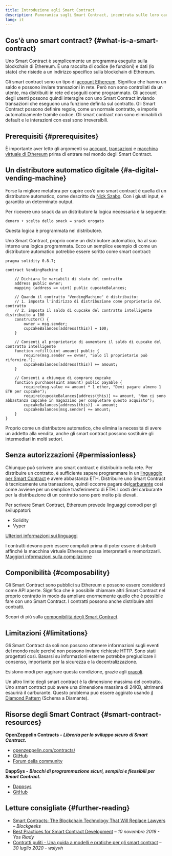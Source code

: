 ```yaml
---
title: Introduzione agli Smart Contract
description: Panoramica sugli Smart Contract, incentrata sulle loro caratteristiche e limitazioni uniche.
lang: it
---
```


## Cos'è uno smart contract? {#what-is-a-smart-contract}

Uno Smart Contract è semplicemente un programma eseguito sulla blockchain di Ethereum. È una raccolta di codice (le funzioni) e dati (lo stato) che risiede a un indirizzo specifico sulla blockchain di Ethereum.

Gli smart contract sono un tipo di [account Ethereum](/developers/docs/accounts/). Significa che hanno un saldo e possono inviare transazioni in rete. Però non sono controllati da un utente, ma distribuiti in rete ed eseguiti come programmato. Gli account degli utenti possono quindi interagire con uno Smart Contract inviando transazioni che eseguono una funzione definita sul contratto. Gli Smart Contract possono definire regole, come un normale contratto, e imporle automaticamente tramite codice. Gli smart contract non sono eliminabili di default e le interazioni con essi sono irreversibili.

## Prerequisiti {#prerequisites}

È importante aver letto gli argomenti su [account](/developers/docs/accounts/), [transazioni](/developers/docs/transactions/) e [macchina virtuale di Ethereum](/developers/docs/evm/) prima di entrare nel mondo degli Smart Contract.

## Un distributore automatico digitale {#a-digital-vending-machine}

Forse la migliore metafora per capire cos’è uno smart contract è quella di un distributore automatico, come descritto da [Nick Szabo](https://unenumerated.blogspot.com/). Con i giusti input, è garantito un determinato output.

Per ricevere uno snack da un distributore la logica necessaria è la seguente:

```
denaro + scelta dello snack = snack erogato
```

Questa logica è programmata nel distributore.

Uno Smart Contract, proprio come un distributore automatico, ha al suo interno una logica programmata. Ecco un semplice esempio di come un distributore automatico potrebbe essere scritto come smart contract:

```solidity
pragma solidity 0.8.7;

contract VendingMachine {

    // Dichiara le variabili di stato del contratto
    address public owner;
    mapping (address => uint) public cupcakeBalances;

    // Quando il contratto 'VendingMachine' è distribuito:
    // 1. imposta l'indirizzo di distribuzione come proprietario del contratto
    // 2. imposta il saldo di cupcake del contratto intelligente distribuito a 100
    constructor() {
        owner = msg.sender;
        cupcakeBalances[address(this)] = 100;
    }

    // Consenti al proprietario di aumentare il saldo di cupcake del contratto intelligente
    function refill(uint amount) public {
        require(msg.sender == owner, "Solo il proprietario può rifornire.");
        cupcakeBalances[address(this)] += amount;
    }

    // Consenti a chiunque di comprare cupcake
    function purchase(uint amount) public payable {
        require(msg.value >= amount * 1 ether, "Devi pagare almeno 1 ETH per cupcake");
        require(cupcakeBalances[address(this)] >= amount, "Non ci sono abbastanza cupcake in magazzino per completare questo acquisto");
        cupcakeBalances[address(this)] -= amount;
        cupcakeBalances[msg.sender] += amount;
    }
}
```

Proprio come un distributore automatico, che elimina la necessità di avere un addetto alla vendita, anche gli smart contract possono sostituire gli intermediari in molti settori.

## Senza autorizzazioni {#permissionless}

Chiunque può scrivere uno smart contract e distribuirlo nella rete. Per distribuire un contratto, è sufficiente sapere programmare in un [linguaggio per Smart Contract](/developers/docs/smart-contracts/languages/) e avere abbastanza ETH. Distribuire uno Smart Contract è tecnicamente una transazione, quindi occorre pagare del[carburante](/developers/docs/gas/) così come avviene per un semplice trasferimento di ETH. I costi del carburante per la distribuzione di un contratto sono però molto più elevati.

Per scrivere Smart Contract, Ethereum prevede linguaggi comodi per gli sviluppatori:

- Solidity
- Vyper

[Ulteriori informazioni sui linguaggi](/developers/docs/smart-contracts/languages/)

I contratti devono però essere compilati prima di poter essere distribuiti affinché la macchina virtuale Ethereum possa interpretarli e memorizzarli. [Maggiori informazioni sulla compilazione](/developers/docs/smart-contracts/compiling/)

## Componibilità {#composability}

Gli Smart Contract sono pubblici su Ethereum e possono essere considerati come API aperte. Significa che è possibile chiamare altri Smart Contract nel proprio contratto in modo da ampliare enormemente quello che è possibile fare con uno Smart Contract. I contratti possono anche distribuire altri contratti.

Scopri di più sulla [componibilità degli Smart Contract](/developers/docs/smart-contracts/composability/).

## Limitazioni {#limitations}

Gli Smart Contract da soli non possono ottenere informazioni sugli eventi del mondo reale perché non possono inviare richieste HTTP. Sono stati progettati così. Basarsi su informazioni esterne potrebbe pregiudicare il consenso, importante per la sicurezza e la decentralizzazione.

Esistono modi per aggirare questa condizione, grazie agli [oracoli](/developers/docs/oracles/).

Un altro limite degli smart contract è la dimensione massima del contratto. Uno smart contract può avere una dimensione massima di 24KB, altrimenti esaurirà il carburante. Questo problema può essere aggirato usando [il Diamond Pattern](https://eips.ethereum.org/EIPS/eip-2535) (Schema a Diamante).

## Risorse degli Smart Contract {#smart-contract-resources}

**OpenZeppelin Contracts -** **_Libreria per lo sviluppo sicuro di Smart Contract._**

- [openzeppelin.com/contracts/](https://openzeppelin.com/contracts/)
- [GitHub](https://github.com/OpenZeppelin/openzeppelin-contracts)
- [Forum della community](https://forum.openzeppelin.com/c/general/16)

**DappSys -** **_Blocchi di programmazione sicuri, semplici e flessibili per Smart Contract._**

- [Dappsys](https://dappsys.readthedocs.io/)
- [GitHub](https://github.com/dapphub/dappsys)

## Letture consigliate {#further-reading}

- [Smart Contracts: The Blockchain Technology That Will Replace Lawyers](https://blockgeeks.com/guides/smart-contracts/) _– Blockgeeks_
- [Best Practices for Smart Contract Development](https://yos.io/2019/11/10/smart-contract-development-best-practices/) _– 10 novembre 2019 - Yos Riady_
- [Contratti puliti - Una guida a modelli e pratiche per gli smart contract](https://www.wslyvh.com/clean-contracts/) _– 30 luglio 2020 - wslyvh_
